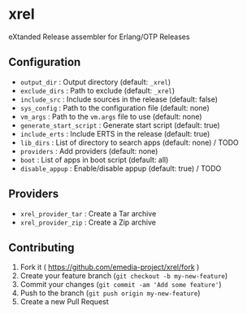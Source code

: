 # xrel

eXtanded Release assembler for Erlang/OTP Releases

## Configuration

* `output_dir` : Output directory (default: `_xrel`)
* `exclude_dirs` : Path to exclude (default: `_xrel`)
* `include_src` : Include sources in the release (default: false)
* `sys_config` : Path to the configuration file (default: none)
* `vm_args` : Path to the `vm.args` file to use (default: none)
* `generate_start_script` : Generate start script (default: true)
* `include_erts` : Include ERTS in the release (default: true)
* `lib_dirs` : List of directory to search apps (default: none) / TODO
* `providers` : Add providers (default: none)
* `boot` : List of apps in boot script (default: all)
* `disable_appup` : Enable/disable appup (default: true) / TODO

## Providers

* `xrel_provider_tar` : Create a Tar archive
* `xrel_provider_zip` : Create a Zip archive

## Contributing

1. Fork it ( https://github.com/emedia-project/xrel/fork )
2. Create your feature branch (`git checkout -b my-new-feature`)
3. Commit your changes (`git commit -am 'Add some feature'`)
4. Push to the branch (`git push origin my-new-feature`)
5. Create a new Pull Request
